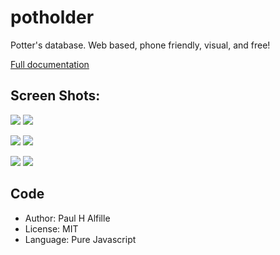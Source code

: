 # potholder
Potter's database. Web based, phone friendly, visual, and free!

[Full documentation](https://alfille.github.io/potholder/index.html)

## Screen Shots:

![](src/SS1.png) ![](src/SS2.png)

![](src/SS3.png) ![](src/SS4.png)

![](src/SS5.png) ![](src/SS6.png)

## Code

* Author: Paul H Alfille
* License: MIT
* Language: Pure Javascript


